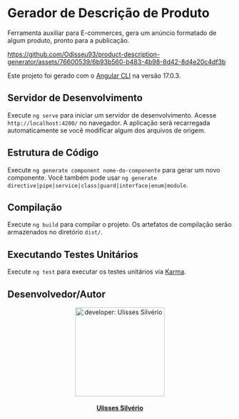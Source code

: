 # Gerador de Descrição de Produto
Ferramenta auxiliar para E-commerces, gera um anúncio formatado de algum produto, pronto para a publicação.


https://github.com/Odisseu93/product-description-generator/assets/76600539/6b93b560-b483-4b98-8d42-8d4e20c4df3b


Este projeto foi gerado com o [Angular CLI](https://github.com/angular/angular-cli) na versão 17.0.3.

## Servidor de Desenvolvimento

Execute `ng serve` para iniciar um servidor de desenvolvimento. Acesse `http://localhost:4200/` no navegador. A aplicação será recarregada automaticamente se você modificar algum dos arquivos de origem.

## Estrutura de Código

Execute `ng generate component nome-do-componente` para gerar um novo componente. Você também pode usar `ng generate directive|pipe|service|class|guard|interface|enum|module`.

## Compilação

Execute `ng build` para compilar o projeto. Os artefatos de compilação serão armazenados no diretório `dist/`.

## Executando Testes Unitários

Execute `ng test` para executar os testes unitários via [Karma](https://karma-runner.github.io).


## Desenvolvedor/Autor

<div align="center">
  <img src="https://user-images.githubusercontent.com/76600539/235897309-88ab21df-d0be-4905-829c-36ab68ebc2e8.png" alt="developer: Ulisses Silvério"    width="200px" align="center"/>
</div>
<br>
<div align="center" margin="50px">
 <a href="https://ulisses.tec.br" align="center">
  <b>Ulisses Silvério</b>
</a>
</div>

